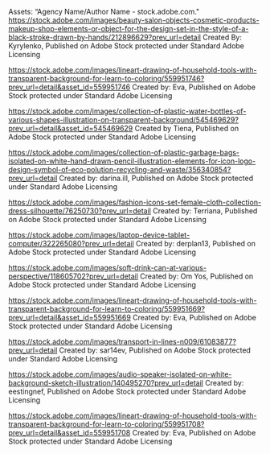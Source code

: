 Assets:
“Agency Name/Author Name - stock.adobe.com."  
https://stock.adobe.com/images/beauty-salon-objects-cosmetic-products-makeup-shop-elements-or-object-for-the-design-set-in-the-style-of-a-black-stroke-drawn-by-hands/212896629?prev_url=detail Created By: Kyrylenko, Published on Adobe Stock protected under Standard Adobe Licensing 

https://stock.adobe.com/images/lineart-drawing-of-household-tools-with-transparent-background-for-learn-to-coloring/559951746?prev_url=detail&asset_id=559951746 Created by: Eva, Published on Adobe Stock protected under Standard Adobe Licensing 

https://stock.adobe.com/images/collection-of-plastic-water-bottles-of-various-shapes-illustration-on-transparent-background/545469629?prev_url=detail&asset_id=545469629 Created by Tiena, Published on Adobe Stock protected under Standard Adobe Licensing 

https://stock.adobe.com/images/collection-of-plastic-garbage-bags-isolated-on-white-hand-drawn-pencil-illustration-elements-for-icon-logo-design-symbol-of-eco-polution-recycling-and-waste/356340854?prev_url=detail Created by: darina.ill, Published on Adobe Stock protected under Standard Adobe Licensing

https://stock.adobe.com/images/fashion-icons-set-female-cloth-collection-dress-silhouette/76250730?prev_url=detail Created by: Terriana, Published on Adobe Stock protected under Standard Adobe Licensing

https://stock.adobe.com/images/laptop-device-tablet-computer/322265080?prev_url=detail Created by: derplan13, Published on Adobe Stock protected under Standard Adobe Licensing

https://stock.adobe.com/images/soft-drink-can-at-various-perspective/118605702?prev_url=detail Created by: Om Yos, Published on Adobe Stock protected under Standard Adobe Licensing

https://stock.adobe.com/images/lineart-drawing-of-household-tools-with-transparent-background-for-learn-to-coloring/559951669?prev_url=detail&asset_id=559951669 Created by: Eva, Published on Adobe Stock protected under Standard Adobe Licensing

https://stock.adobe.com/images/transport-in-lines-n009/61083877?prev_url=detail Created by: sar14ev, Published on Adobe Stock protected under Standard Adobe Licensing

https://stock.adobe.com/images/audio-speaker-isolated-on-white-background-sketch-illustration/140495270?prev_url=detail Created by: eestingnef, Published on Adobe Stock protected under Standard Adobe Licensing

https://stock.adobe.com/images/lineart-drawing-of-household-tools-with-transparent-background-for-learn-to-coloring/559951708?prev_url=detail&asset_id=559951708 Created by: Eva, Published on Adobe Stock protected under Standard Adobe Licensing
